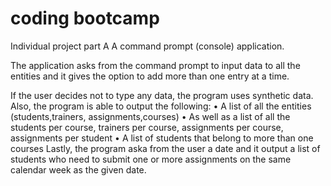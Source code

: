# coding bootcamp
Individual project part A
Α command prompt (console) application.

The application asks from the command prompt to input data to all the entities and it gives the option to add more than one entry at a time.

If the user decides not to type any data, the program uses synthetic data.
Also, the program is able to output the following:
• A list of all the entities (students,trainers, assignments,courses)
• As well as a list of all the students per course, trainers per course, assignments per course, assignments per student
• A list of students that belong to more than one courses
Lastly, the program aska from the user a date and it output a list of students who need to submit one or more assignments on the same calendar week as the given date.
